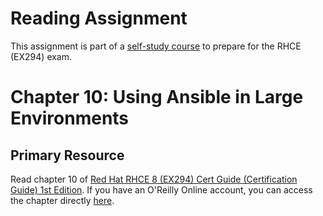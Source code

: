 # Reading Assignment
This assignment is part of a [self-study course](../README.md) to prepare for the RHCE (EX294) exam.
# Chapter 10: Using Ansible in Large Environments

## Primary Resource
Read chapter 10 of [Red Hat RHCE 8 (EX294) Cert Guide (Certification Guide) 1st Edition](https://www.amazon.com/RHCE-EX294-Cert-Guide-Certification/dp/0136872433).  If you have an O'Reilly Online account, you can access the chapter directly [here](https://learning.oreilly.com/library/view/Red+Hat+RHCE+8+(EX294)+Cert+Guide/9780136872481/ch10.html#ch10).
